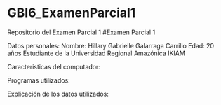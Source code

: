 # GBI6_ExamenParcial1
Repositorio del Examen Parcial 1
#Examen Parcial 1

Datos personales: Nombre: Hillary Gabrielle Galarraga Carrillo Edad: 20 años Estudiante de la Universidad Regional Amazónica IKIAM

Caracteristicas del computador:

Programas utilizados:

Explicación de los datos utilizados:
